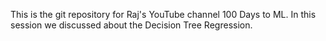 This is the git repository for Raj's YouTube channel 100 Days to ML. 
In this session we discussed about the Decision Tree Regression.
